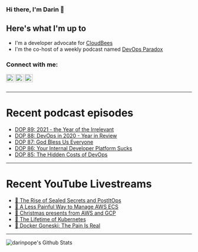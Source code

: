 ### Hi there, I'm Darin 👋

## Here's what I'm up to
- I'm a developer advocate for [CloudBees][cloudbees-website]
- I'm the co-host of a weekly podcast named [DevOps Paradox][dop-website]

### Connect with me:

[<img align="left" alt="darinpope | Twitter" width="22px" src="https://cdn.jsdelivr.net/npm/simple-icons@v3/icons/twitter.svg" />][twitter]
[<img align="left" alt="darinpope | LinkedIn" width="22px" src="https://cdn.jsdelivr.net/npm/simple-icons@v3/icons/linkedin.svg" />][linkedin]
[<img align="left" alt="darinpope | Instagram" width="22px" src="https://cdn.jsdelivr.net/npm/simple-icons@v3/icons/instagram.svg" />][instagram]

<br />
<br />

---

# Recent podcast episodes
<!-- BLOG-POST-LIST:START -->
- [DOP 89: 2021 - the Year of the Irrelevant](https://www.devopsparadox.com/episodes/2021-the-year-of-the-irrelevant-89/)
- [DOP 88: DevOps in 2020 - Year in Review](https://www.devopsparadox.com/episodes/devops-in-2020-year-in-review-88/)
- [DOP 87: God Bless Us Everyone](https://www.devopsparadox.com/episodes/god-bless-us-everyone-87/)
- [DOP 86: Your Internal Developer Platform Sucks](https://www.devopsparadox.com/episodes/your-internal-developer-platform-sucks-86/)
- [DOP 85: The Hidden Costs of DevOps](https://www.devopsparadox.com/episodes/the-hidden-costs-of-devops-85/)
<!-- BLOG-POST-LIST:END -->

---

# Recent YouTube Livestreams
<!-- YOUTUBE:START -->
- [🔴 The Rise of Sealed Secrets and PostItOps](https://www.youtube.com/watch?v=XFJZxHeO93I)
- [🔴 A Less Painful Way to Manage AWS ECS](https://www.youtube.com/watch?v=HBDk7aUkHos)
- [🔴 Christmas presents from AWS and GCP](https://www.youtube.com/watch?v=rXVoMKVMdOQ)
- [🔴 The Lifetime of Kubernetes](https://www.youtube.com/watch?v=4nSumcq9RYY)
- [🔴 Docker Goneski: The Pain Is Real](https://www.youtube.com/watch?v=m9ulREUNalo)
<!-- YOUTUBE:END -->

---

<img align="left" alt="darinpope's Github Stats" src="https://github-readme-stats.codestackr.vercel.app/api?username=darinpope&show_icons=true&hide_border=true" />


[website]: https://www.darinpope.com/
[twitter]: https://twitter.com/darinpope
[youtube]: https://youtube.com/darinpope
[instagram]: https://instagram.com/darinpope
[linkedin]: https://linkedin.com/in/darinpope
[cloudbees-website]: https://www.cloudbees.com/
[dop-website]: https://www.devopsparadox.com/

<!--
**darinpope/darinpope** is a ✨ _special_ ✨ repository because its `README.md` (this file) appears on your GitHub profile.

Here are some ideas to get you started:

- 🔭 I’m currently working on ...
- 🌱 I’m currently learning ...
- 👯 I’m looking to collaborate on ...
- 🤔 I’m looking for help with ...
- 💬 Ask me about ...
- 📫 How to reach me: ...
- 😄 Pronouns: ...
- ⚡ Fun fact: ...
-->
